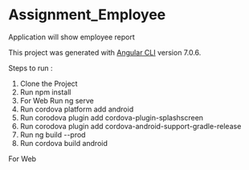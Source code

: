 # Assignment_Employee
Application will show employee report

This project was generated with [Angular CLI](https://github.com/angular/angular-cli) version 7.0.6.

Steps to run : 
<ol>
  <li>Clone the Project</li>
  <li>Run npm install</li>
  <li>For Web Run ng serve </li>
  <li>Run cordova platform add android</li>
  <li>Run corodova plugin add cordova-plugin-splashscreen</li>
  <li>Run corodova plugin add cordova-android-support-gradle-release</li>
  <li>Run ng build --prod</li>
  <li>Run cordova build android</li>
</ol>

For Web

